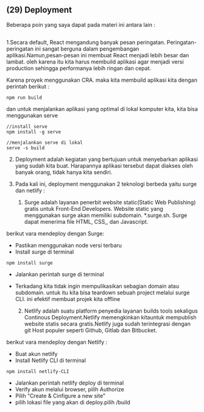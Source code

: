 
## (29) Deployment

Beberapa poin yang saya dapat pada materi ini antara lain : 

##

1.Secara default, React mengandung banyak pesan peringatan. Peringatan-peringatan ini sangat berguna dalam pengembangan aplikasi.Namun,pesan-pesan ini membuat React menjadi lebih besar dan lambat. oleh karena itu kita harus membuild aplikasi agar menjadi versi production sehingga performanya lebih ringan dan cepat.

Karena proyek menggunakan CRA. maka kita membuild aplikasi kita dengan perintah berikut :

```
npm run build

```
dan untuk menjalankan aplikasi yang optimal di lokal komputer kita, kita bisa menggunakan serve

```
//install serve
npm install -g serve

//menjalankan serve di lokal
serve -s build
```


2. Deployment adalah kegiatan yang bertujuan untuk menyebarkan aplikasi yang sudah kita buat. Harapannya aplikasi tersebut dapat diakses oleh banyak orang, tidak hanya kita sendiri.

3. Pada kali ini, deployment menggunakan 2 teknologi berbeda yaitu surge dan netlify :

    1.  Surge adalah layanan penerbit website static(Static Web Publishing) gratis untuk Front-End Developers. Website static yang menggunakan surge akan memiliki subdomain. *.surge.sh. Surge dapat menerima file HTML, CSS,, dan Javascript.

berikut vara mendeploy dengan Surge:
- Pastikan menggunakan node versi terbaru
- Install surge di terminal 
```
npm install surge
```
- Jalankan perintah surge di terminal
- Terkadang kita tidak ingin mempulikasikan sebagian domain atau subdomain. untuk itu kita bisa teardown sebuah project melalui surge CLI. ini efektif membuat projek kita offline 


    2. Netlify adalah suatu platform penyedia layanan builds tools sekaligus Continous Deployment.Netlify memengkinkan kitauntuk mempublish website statis secara gratis.Netlify juga sudah terintegrasi dengan git Host populer seperti Github, Gitlab dan Bitbucket.

berikut vara mendeploy dengan Netlify :
- Buat akun netlify
- Install Netlify CLI di terminal

```
npm install netlify-CLI
```
- Jalankan perintah netlify deploy di terminal
- Verify akun melalui browser, pilih Authorize
- Pilih "Create & Cinfigure a new site"
- pilih lokasi file yang akan di deploy.pilih /build
